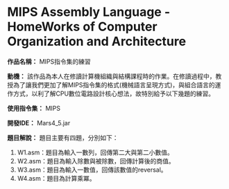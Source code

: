 # MIPS Assembly Language - HomeWorks of Computer Organization and Architecture

**作品名稱：** MIPS指令集的練習

**動機：** 該作品為本人在修讀計算機組織與結構課程時的作業。在修讀過程中，教授為了讓我們更加了解MIPS指令集的格式(機械語言呈現方式)，與組合語言的運作方式，以利了解CPU數位電路設計核心想法，故特別給予以下幾題的練習。

**使用指令集：** MIPS

**開發IDE：** Mars4_5.jar

**題目解說：** 題目主要有四題，分別如下：
1. W1.asm：題目為輸入一數列，回傳第二大與第二小數值。
3. W2.asm：題目為輸入除數與被除數，回傳計算後的商值。
4. W3.asm：題目為輸入一數值，回傳該數值的reversal。
5. W4.asm：題目為計算乘冪。
